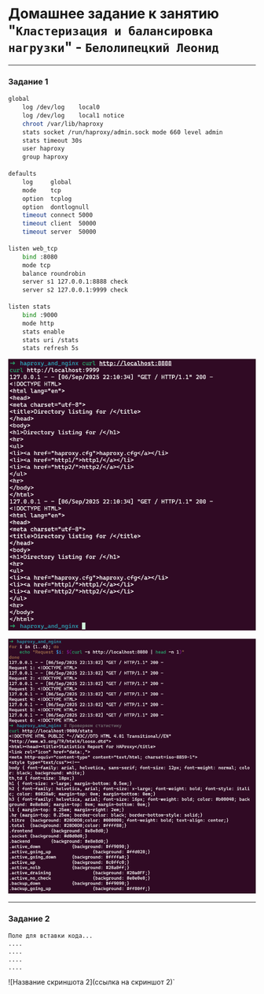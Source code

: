 # Домашнее задание к занятию "`Кластеризация и балансировка нагрузки`" - `Белолипецкий Леонид`

---

### Задание 1

```bash
global
    log /dev/log    local0
    log /dev/log    local1 notice
    chroot /var/lib/haproxy
    stats socket /run/haproxy/admin.sock mode 660 level admin
    stats timeout 30s
    user haproxy
    group haproxy

defaults
    log     global
    mode    tcp
    option  tcplog
    option  dontlognull
    timeout connect 5000
    timeout client  50000
    timeout server  50000

listen web_tcp
    bind :8080
    mode tcp
    balance roundrobin
    server s1 127.0.0.1:8888 check
    server s2 127.0.0.1:9999 check

listen stats
    bind :9000
    mode http
    stats enable
    stats uri /stats
    stats refresh 5s
```

![img](img/img1.png)

![img](img/img2.png)

---

### Задание 2

```
Поле для вставки кода...
....
....
....
....
```

![Название скриншота 2](ссылка на скриншот 2)`

